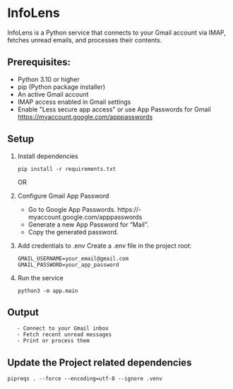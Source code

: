 # InfoLens

InfoLens is a Python service that connects to your Gmail account via IMAP, fetches unread emails, and processes their contents.

## Prerequisites:
- Python 3.10 or higher
- pip (Python package installer)
- An active Gmail account
- IMAP access enabled in Gmail settings
- Enable "Less secure app access" or use App Passwords for Gmail
 https://myaccount.google.com/apppasswords

## Setup
1. Install dependencies
    ```
    pip install -r requirements.txt
    ```

    OR
    
2. Configure Gmail App Password
    - Go to Google App Passwords.
     https://- myaccount.google.com/apppasswords
    - Generate a new App Password for “Mail”.
    - Copy the generated password.

3. Add credentials to .env
Create a .env file in the project root:
    ```
    GMAIL_USERNAME=your_email@gmail.com
    GMAIL_PASSWORD=your_app_password
    ```
4. Run the service
    ```
    python3 -m app.main
    ```
## Output

       - Connect to your Gmail inbox
       - Fetch recent unread messages
       - Print or process them




## Update the Project related dependencies
```
pipreqs . --force --encoding=utf-8 --ignore .venv
```